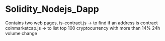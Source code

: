 # Solidity_Nodejs_Dapp
Contains two web pages, 
is-contract.js -> to find if an address is contract 
coinmarketcap.js -> to list top 100 cryptocurrency with more than 14% 24h volume change
